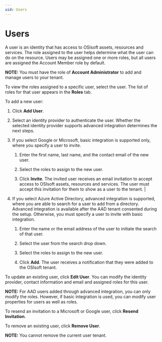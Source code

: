 ```yaml
---
uid: Users
---
```


# Users

A user is an identity that has access to OSIsoft assets, resources and services. The role assigned to the user helps determine what the user can do on the resource. Users may be assigned one or more roles, but all users are assigned the Account Member role by default.

**NOTE:** You must have the role of **Account Administrator** to add and manage users to your tenant.

To view the roles assigned to a specific user, select the user. The list of roles for that user appears in the **Roles** tab.

To add a new user:

  1. Click **Add User**.

  2. Select an identity provider to authenticate the user. Whether the selected identity provider supports advanced integration determines the next steps.

  3. If you select Google or Microsoft, basic integration is supported only, where you specify a user to invite.

      1. Enter the first name, last name, and the contact email of the new user. 

      2. Select the roles to assign to the new user.           

      3. Click **Invite**. The invited user receives an email invitation to accept access to OSIsoft assets, resources and services. The user must accept this invitation for them to show as a user to the tenant. |

  4. If you select Azure Active Directory, advanced integration is supported, where you are able to search for a user to add from a directory. Advanced integration is available after the AAD tenant consented during the setup. Otherwise, you must specify a user to invite with basic integration. 
  
      1. Enter the name or the email address of the user to initiate the search of that user.

      2. Select the user from the search drop down.            
      
      3. Select the roles to assign to the new user.           
      
      4. Click **Add**. The user receives a notification that they were added to the OSIsoft tenant.

To update an existing user, click **Edit User**. You can modify the identity provider, contact information and email and assigned roles for this user.

**NOTE:** For AAD users added through advanced integration, you can only modify the roles. However, if basic integration is used, you can modify user properties for users as well as roles.

To resend an invitation to a Microsoft or Google user, click **Resend Invitation**.

To remove an existing user, click **Remove User**.

**NOTE:** You cannot remove the current user tenant.

